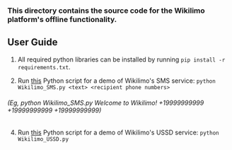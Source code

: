 ### This directory contains the source code for the Wikilimo platform's offline functionality.

## User Guide

1. All required python libraries can be installed by running `pip install -r requirements.txt`.

2. Run [this](https://github.com/lazyoracle/OpenCIPlatform/blob/master/Wikilimo_offline_sc/Wikilimo_SMS.py) Python script for a demo of Wikilimo's SMS service:
 `python Wikilimo_SMS.py <text> <recipient phone numbers>`
###### *(Eg, python Wikilimo_SMS.py Welcome to Wikilimo! +19999999999 +19999999999 +19999999999)*

4. Run [this](https://) Python script for a demo of Wikilimo's USSD service:
`python Wikilimo_USSD.py`

